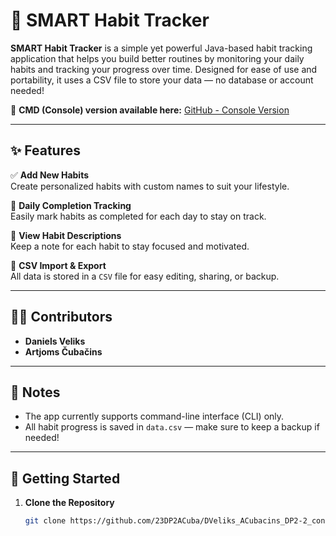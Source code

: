 # 🧠 SMART Habit Tracker

**SMART Habit Tracker** is a simple yet powerful Java-based habit tracking application that helps you build better routines by monitoring your daily habits and tracking your progress over time. Designed for ease of use and portability, it uses a CSV file to store your data — no database or account needed!

🔗 **CMD (Console) version available here:** [GitHub - Console Version](https://github.com/23DP2ACuba/DVeliks_ACubacins_DP2-2_console_ver)

---

## ✨ Features

✅ **Add New Habits**  
Create personalized habits with custom names to suit your lifestyle.

📆 **Daily Completion Tracking**  
Easily mark habits as completed for each day to stay on track.

📝 **View Habit Descriptions**  
Keep a note for each habit to stay focused and motivated.

📁 **CSV Import & Export**  
All data is stored in a `CSV` file for easy editing, sharing, or backup.

---


## 👨‍💻 Contributors

- **Daniels Veliks**
- **Artjoms Čubačins**

---

## 📌 Notes

- The app currently supports command-line interface (CLI) only.
- All habit progress is saved in `data.csv` — make sure to keep a backup if needed!


---

## 🚀 Getting Started

1. **Clone the Repository**
   ```bash
   git clone https://github.com/23DP2ACuba/DVeliks_ACubacins_DP2-2_console_ver.git

